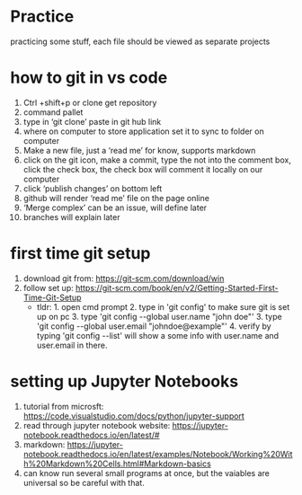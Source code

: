# Practice
practicing some stuff, each file should be viewed as separate projects


# how to git in vs code

1. Ctrl +shift+p or clone get repository 
2. command pallet 
3. type in ‘git clone’ paste in git hub link
4. where on computer to store application set it to sync to folder on computer 
5. Make a new file, just a ‘read me’ for know, supports markdown
6. click on the git icon, make a commit, type the not into the comment box, click the check box, the check box will comment it locally on our computer 
7. click ‘publish changes’ on bottom left 
8. github will render ‘read me’ file on the page online
9. ‘Merge complex’ can be an issue, will define later 
10. branches will explain later


# first time git setup

1. download git from: https://git-scm.com/download/win
2. follow set up: https://git-scm.com/book/en/v2/Getting-Started-First-Time-Git-Setup
    - tldr: 1. open cmd prompt
            2. type in 'git config' to make sure git is set up on pc
            3. type 'git config --global user.name "john doe"'
            3. type 'git config --global user.email "johndoe@example"'
            4. verify by typing 'git config --list' will show a some info with user.name and user.email in there. 


# setting up Jupyter Notebooks

1. tutorial from microsft: https://code.visualstudio.com/docs/python/jupyter-support
2. read through jupyter notebook website: https://jupyter-notebook.readthedocs.io/en/latest/#
3. markdown: https://jupyter-notebook.readthedocs.io/en/latest/examples/Notebook/Working%20With%20Markdown%20Cells.html#Markdown-basics
4. can know run several small programs at once, but the vaiables are universal so be careful with that. 


